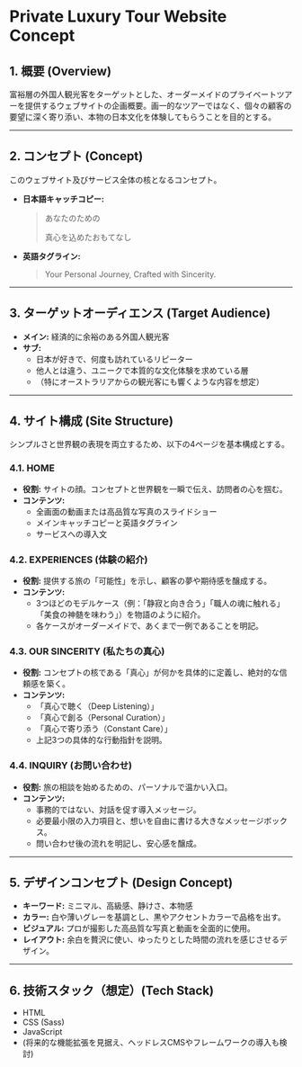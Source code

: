 # Private Luxury Tour Website Concept

## 1. 概要 (Overview)

富裕層の外国人観光客をターゲットとした、オーダーメイドのプライベートツアーを提供するウェブサイトの企画概要。画一的なツアーではなく、個々の顧客の要望に深く寄り添い、本物の日本文化を体験してもらうことを目的とする。

---

## 2. コンセプト (Concept)

このウェブサイト及びサービス全体の核となるコンセプト。

- **日本語キャッチコピー:**
  > あなたのための
  >
  > 真心を込めたおもてなし

- **英語タグライン:**
  > Your Personal Journey, Crafted with Sincerity.

---

## 3. ターゲットオーディエンス (Target Audience)

- **メイン:** 経済的に余裕のある外国人観光客
- **サブ:**
  - 日本が好きで、何度も訪れているリピーター
  - 他人とは違う、ユニークで本質的な文化体験を求めている層
  - （特にオーストラリアからの観光客にも響くような内容を想定）

---

## 4. サイト構成 (Site Structure)

シンプルさと世界観の表現を両立するため、以下の4ページを基本構成とする。

### 4.1. HOME
- **役割:** サイトの顔。コンセプトと世界観を一瞬で伝え、訪問者の心を掴む。
- **コンテンツ:**
  - 全画面の動画または高品質な写真のスライドショー
  - メインキャッチコピーと英語タグライン
  - サービスへの導入文

### 4.2. EXPERIENCES (体験の紹介)
- **役割:** 提供する旅の「可能性」を示し、顧客の夢や期待感を醸成する。
- **コンテンツ:**
  - 3つほどのモデルケース（例：「静寂と向き合う」「職人の魂に触れる」「美食の神髄を味わう」）を物語のように紹介。
  - 各ケースがオーダーメイドで、あくまで一例であることを明記。

### 4.3. OUR SINCERITY (私たちの真心)
- **役割:** コンセプトの核である「真心」が何かを具体的に定義し、絶対的な信頼感を築く。
- **コンテンツ:**
  - 「真心で聴く（Deep Listening）」
  - 「真心で創る（Personal Curation）」
  - 「真心で寄り添う（Constant Care）」
  - 上記3つの具体的な行動指針を説明。

### 4.4. INQUIRY (お問い合わせ)
- **役割:** 旅の相談を始めるための、パーソナルで温かい入口。
- **コンテンツ:**
  - 事務的ではない、対話を促す導入メッセージ。
  - 必要最小限の入力項目と、想いを自由に書ける大きなメッセージボックス。
  - 問い合わせ後の流れを明記し、安心感を醸成。

---

## 5. デザインコンセプト (Design Concept)

- **キーワード:** ミニマル、高級感、静けさ、本物感
- **カラー:** 白や薄いグレーを基調とし、黒やアクセントカラーで品格を出す。
- **ビジュアル:** プロが撮影した高品質な写真と動画を全面的に使用。
- **レイアウト:** 余白を贅沢に使い、ゆったりとした時間の流れを感じさせるデザイン。

---

## 6. 技術スタック（想定）(Tech Stack)

- HTML
- CSS (Sass)
- JavaScript
- (将来的な機能拡張を見据え、ヘッドレスCMSやフレームワークの導入も検討)